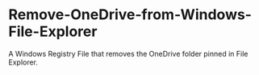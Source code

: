 # Remove-OneDrive-from-Windows-File-Explorer
A Windows Registry File that removes the OneDrive folder pinned in File Explorer.
